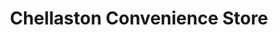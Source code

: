 ---
title: "Chellaston Convenience Store"
url: /derby/chellaston-convenience-store/
shop: convenience
---